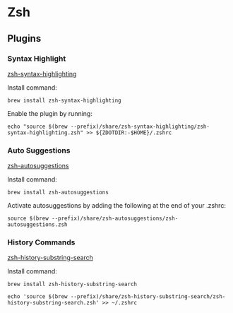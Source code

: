 # Zsh 

## Plugins

### Syntax Highlight

[zsh-syntax-highlighting](https://github.com/zsh-users/zsh-syntax-highlighting)

Install command:
```
brew install zsh-syntax-highlighting
```

Enable the plugin by running:
```
echo "source $(brew --prefix)/share/zsh-syntax-highlighting/zsh-syntax-highlighting.zsh" >> ${ZDOTDIR:-$HOME}/.zshrc
```


### Auto Suggestions

[zsh-autosuggestions](https://github.com/zsh-users/zsh-autosuggestions4)

Install command:
```
brew install zsh-autosuggestions
```

Activate autosuggestions by adding the following at the end of your .zshrc:
```
source $(brew --prefix)/share/zsh-autosuggestions/zsh-autosuggestions.zsh
```


### History Commands

[zsh-history-substring-search](https://github.com/zsh-users/zsh-history-substring-search)

Install command:
```
brew install zsh-history-substring-search
```

```
echo 'source $(brew --prefix)/share/zsh-history-substring-search/zsh-history-substring-search.zsh' >> ~/.zshrc
```